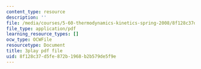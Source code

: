 ```yaml
---
content_type: resource
description: ''
file: /media/courses/5-60-thermodynamics-kinetics-spring-2008/8f128c37d5fe872b1968b2b579de5f9e_HYh3aq_NG8Q.pdf
file_type: application/pdf
learning_resource_types: []
ocw_type: OCWFile
resourcetype: Document
title: 3play pdf file
uid: 8f128c37-d5fe-872b-1968-b2b579de5f9e
---
```

